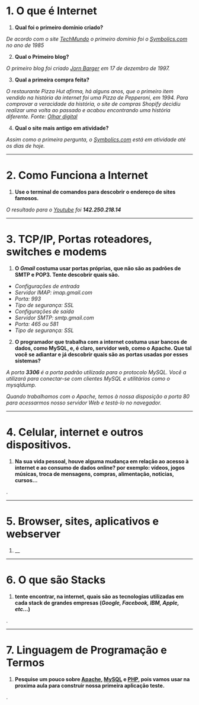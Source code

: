 # 1. O que é Internet

1. __Qual foi o primeiro domínio criado?__

_De acordo com o site [TechMundo](https://www.techtudo.com.br/noticias/2018/07/a-historia-dos-dominios-de-internet.ghtml) o primeiro domínio foi o [Symbolics.com](https://symbolics.com/) no ano de 1985_

2. __Qual o Primeiro blog?__

_O primeiro blog foi criado [Jorn Barger](https://en.wikipedia.org/wiki/Jorn_Barger) em 17 de dezembro de 1997._

3. __Qual a primeira compra feita?__

_O restaurante Pizza Hut afirma, há alguns anos, que o primeiro item vendido na história da internet foi uma Pizza de Pepperoni, em 1994. Para comprovar a veracidade da história, o site de compras Shopify decidiu realizar uma volta ao passado e acabou encontrando uma história diferente. Fonte: [Olhar digital](https://olhardigital.com.br/2015/11/26/noticias/qual-foi-a-primeira-compra-feita-pela-internet/#:~:text=O%20restaurante%20Pizza%20Hut%20afirma%2C%20h%C3%A1%20alguns%20anos%2C,passado%20e%20acabou%20encontrando%20uma%20hist%C3%B3ria%20diferente.%20Confira%3A)_

4. __Qual o site mais antigo em atividade?__

_Assim como a primeira pergunta, o [Symbolics.com](https://symbolics.com/) está em atividade até os dias de hoje._

___
# 2. Como Funciona a Internet

1. __Use o terminal de comandos para descobrir o endereço de sites famosos.__

_O resultado para o [Youtube](https://www.youtube.com/) foi  __142.250.218.14___

___
# 3. TCP/IP, Portas roteadores, switches e modems
1. __O _Gmail_ costuma usar portas próprias, que não são as padrões de SMTP e POP3. Tente descobrir quais são.__

* _Configurações de entrada_
* _Servidor IMAP: imap.gmail.com_
* _Porta: 993_
* _Tipo de segurança: SSL_
* _Configurações de saída_
* _Servidor SMTP: smtp.gmail.com_
* _Porta: 465 ou 581_
* _Tipo de segurança: SSL_

2. __O programador que trabalha com a internet costuma usar bancos de dados, como MySQL, e, é claro, servidor web, como o Apache. Que tal você se adiantar e já descobrir quais são as portas usadas por esses sistemas?__

_A porta __3306__ é a porta padrão utilizada para o protocolo MySQL. Você a utilizará para conectar-se com clientes MySQL e utilitários como o mysqldump._

_Quando trabalhamos com o Apache, temos à nossa disposição a porta 80 para acessarmos nosso servidor Web e testá-lo no navegador._

___
# 4. Celular, internet e outros dispositivos.
1. __Na sua vida pessoal, houve alguma mudança em relação ao acesso à internet e ao consumo de dados online? por exemplo: vídeos, jogos músicas, troca de mensagens, compras, alimentação, noticias, cursos...__

.

___
# 5. Browser, sites, aplicativos e webserver
1. __

___
# 6. O que são Stacks
1. __tente encontrar, na internet, quais são as tecnologias utilizadas em cada stack de grandes empresas (_Google, Facebook, IBM, Apple, etc..._)__

.

___
# 7. Linguagem de Programação e Termos
1. __Pesquise um pouco sobre [Apache](https://apache.org/), [MySQL](https://www.mysql.com/) e [PHP](https://www.php.net/), pois vamos usar na proxima aula para construir nossa primeira aplicação teste.__

.
